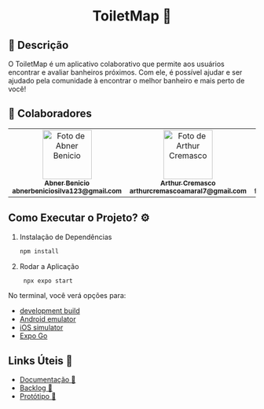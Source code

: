 <h1 align="center">ToiletMap 🚽</h1>

## :memo: Descrição
O ToiletMap é um aplicativo colaborativo que permite aos usuários encontrar e avaliar banheiros próximos. Com ele, é possível ajudar e ser ajudado pela comunidade à encontrar o melhor banheiro e mais perto de você!

## :handshake: Colaboradores
<table>
  <tr>
    <td align="center">
      <a href="https://github.com/AbnerBenicio">
        <img src="https://avatars.githubusercontent.com/u/112874576?v=4" width="100px;" alt="Foto de Abner Benicio"/><br>
        <sub>
          <b>Abner Benicio</b><br>
          <b>abnerbeniciosilva123@gmail.com</b>
        </sub>
      </a>
    </td>
    <td align="center">
      <a href="https://github.com/ArthurCremasco">
        <img src="https://avatars.githubusercontent.com/u/148019842?v=4" width="100px;" alt="Foto de Arthur Cremasco"/><br>
        <sub>
          <b>Arthur Cremasco</b><br>
          <b>arthurcremascoamaral7@gmail.com</b>
        </sub>
      </a>
    </td>
    <td align="center">
      <a href="https://github.com/filipeabmoura">
        <img src="https://avatars.githubusercontent.com/u/108959212?v=4" width="100px;" alt="Foto de Filipe Moura"/><br>
        <sub>
          <b>Filipe Moura</b><br>
          <b>filipemoura.pessoal@gmail.com</b>
        </sub>
      </a>
    </td>
    <td align="center">
      <a href="https://github.com/filipeabmoura">
        <img src="https://avatars.githubusercontent.com/u/136522676?v=4" width="100px;" alt="Foto do João Marcos"/><br>
        <sub>
          <b>João Marcos Pimentel</b><br>
          <b>joaomarcos@tutanota.de</b>
        </sub>
      </a>
    </td>
    <td align="center">
      <a href="https://github.com/filipeabmoura">
        <img src="https://avatars.githubusercontent.com/u/57851959?v=4" width="100px;" alt="Foto do Vinícius Caetano"/><br>
        <sub>
          <b>Vinícius Caetano</b><br>
          <b>viniciusgcaetano@hotmail.com</b>
        </sub>
      </a>
    </td>
    
  </tr>
</table>

## Como Executar o Projeto? ⚙️

1. Instalação de Dependências

   ```bash
   npm install
   ```

2. Rodar a Aplicação

   ```bash
    npx expo start
   ```

No terminal, você verá opções para:

- [development build](https://docs.expo.dev/develop/development-builds/introduction/)
- [Android emulator](https://docs.expo.dev/workflow/android-studio-emulator/)
- [iOS simulator](https://docs.expo.dev/workflow/ios-simulator/)
- [Expo Go](https://expo.dev/go)

## Links Úteis 🔗
- <a href="https://docs.google.com/document/d/1KoodP2aLMj5Eqa80PaGcFQ0cO-Qmzx-W/edit?usp=sharing&ouid=101254861131254864524&rtpof=true&sd=true">Documentação 📖</a>
- <a href="https://docs.google.com/spreadsheets/d/1xnMJiFN5WQCy3NvAvdmGhv9jmTkYpxGy/edit?usp=sharing&ouid=101254861131254864524&rtpof=true&sd=true">Backlog 🧮</a>
- <a href="https://app.quant-ux.com/#/test.html?h=a2aa10abBr5a0XGDb2HvLDoouyK0uwTcihZjpj9lzzRGkkIcy87Ma8cRpZvG&ln=en">Protótipo 📱</a>
